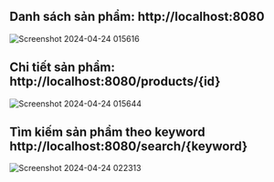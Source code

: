 ## Danh sách sản phẩm: http://localhost:8080
![Screenshot 2024-04-24 015616](https://github.com/NieT29/Java-23/assets/121416611/9c2d5603-7b01-4e34-bb6f-6be086f7dda6)
## Chi tiết sản phẩm: http://localhost:8080/products/{id}
![Screenshot 2024-04-24 015644](https://github.com/NieT29/Java-23/assets/121416611/d662ddc5-63bd-404a-b34d-a357658e5236)
## Tìm kiếm sản phẩm theo keyword http://localhost:8080/search/{keyword}
![Screenshot 2024-04-24 022313](https://github.com/NieT29/Java-23/assets/121416611/5bf097a3-eb34-40e1-8d05-73dfa31edf7a)




